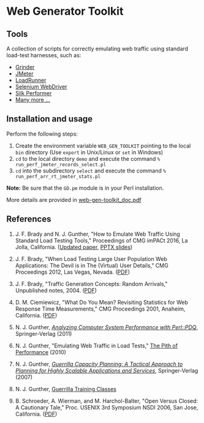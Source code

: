# Web Generator Toolkit

## Tools
A collection of scripts for correctly emulating web traffic using standard load-test harnesses, 
such as:
   
* [Grinder](http://grinder.sourceforge.net)
* [JMeter](http://jmeter.apache.org)
* [LoadRunner](http://www8.hp.com/us/en/software-solutions/loadrunner-load-testing/)
* [Selenium WebDriver](http://www.seleniumhq.org/projects/webdriver/)
* [Silk Performer](http://www.borland.com/en-GB/Products/Software-Testing/Performance-Testing/Silk-Performer)
* [Many more ...](http://www.developersfeed.com/20-best-performance-testing-tools/)


## Installation and usage

Perform the following steps:

1. Create the environment variable `WEB_GEN_TOOLKIT` pointing to the local `bin` directory (Use `export` in Unix/Linux or `set` in Windows)
1. `cd` to the local directory `demo`  and execute the command `% run_perf_jmeter_records_select.pl`
1. `cd` into the subdirectory `select` and execute the command `% run_perf_arr_rt_jmeter_stats.pl`

<b>Note:</b> Be sure that the `GD.pm` module is in your Perl installation.

More details are provided in [web-gen-toolkit_doc.pdf](https://github.com/DrQz/web-generator-toolkit/blob/master/web-gen-toolkit_doc.pdf)



## References

1. J. F. Brady and N. J. Gunther, "How to Emulate Web Traffic Using Standard Load Testing Tools," 
Proceedings of CMG imPACt 2016, La Jolla, California. ([Updated paper](https://github.com/DrQz/web-generator-toolkit/cmg16paper.pdf), [PPTX slides](https://github.com/DrQz/web-generator-toolkit/CMG16slides.pptx))

1. J. F. Brady,  "When Load Testing Large User Population Web Applications: The Devil is in The (Virtual) User Details," 
CMG Proceedings 2012, Las Vegas, Nevada. ([PDF](http://www.perfdynamics.com/Classes/Materials/Ciemo-CMG2001.pdf)) 

1. J. F. Brady,  "Traffic Generation Concepts: Random Arrivals," Unpublished notes, 2004.  ([PDF](http://www.perfdynamics.com/Classes/Materials/BradyTraffic.pdf))  

1. D. M. Ciemiewicz, "What Do You Mean? Revisiting Statistics for Web Response Time Measurements,"
CMG Proceedings 2001, Anaheim, California.  ([PDF](http://www.perfdynamics.com/Classes/Materials/Ciemo-CMG2001.pdf)) 

1. N. J. Gunther, [*Analyzing Computer System Performance with Perl::PDQ*](http://www.perfdynamics.com/iBook/ppa_new.html), Springer-Verlag (2011)

1. N. J. Gunther, "Emulating Web Traffic in Load Tests,"  [The Pith of Performance](http://perfdynamics.blogspot.com/2010/05/emulating-internet-traffic-in-load.html) (2010)

1. N. J. Gunther, [*Guerrilla Capacity Planning: A Tactical Approach to Planning for Highly Scalable Applications and Services*](http://www.perfdynamics.com/iBook/gcap.html), 
Springer-Verlag (2007)

1. N. J. Gunther, [Guerrilla Training Classes](http://www.perfdynamics.com/Classes/schedule.html)

1. B. Schroeder, A. Wierman, and M. Harchol-Balter, "Open Versus Closed: A Cautionary Tale," Proc. USENIX 3rd Symposium NSDI 2006, San Jose, California. 
([PDF](https://www.usenix.org/legacy/events/nsdi06/tech/full_papers/schroeder/schroeder.pdf)) 
